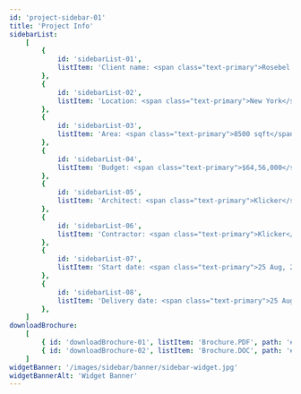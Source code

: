 ```yaml
---
id: 'project-sidebar-01'
title: 'Project Info'
sidebarList:
    [
        {
            id: 'sidebarList-01',
            listItem: 'Client name: <span class="text-primary">Rosebel Group</span>',
        },
        {
            id: 'sidebarList-02',
            listItem: 'Location: <span class="text-primary">New York</span>',
        },
        {
            id: 'sidebarList-03',
            listItem: 'Area: <span class="text-primary">8500 sqft</span>',
        },
        {
            id: 'sidebarList-04',
            listItem: 'Budget: <span class="text-primary">$64,56,000</span>',
        },
        {
            id: 'sidebarList-05',
            listItem: 'Architect: <span class="text-primary">Klicker</span>',
        },
        {
            id: 'sidebarList-06',
            listItem: 'Contractor: <span class="text-primary">Klicker</span>',
        },
        {
            id: 'sidebarList-07',
            listItem: 'Start date: <span class="text-primary">25 Aug, 2020</span>',
        },
        {
            id: 'sidebarList-08',
            listItem: 'Delivery date: <span class="text-primary">25 Aug, 2022</span>',
        },
    ]
downloadBrochure:
    [
        { id: 'downloadBrochure-01', listItem: 'Brochure.PDF', path: '#' },
        { id: 'downloadBrochure-02', listItem: 'Brochure.DOC', path: '#' },
    ]
widgetBanner: '/images/sidebar/banner/sidebar-widget.jpg'
widgetBannerAlt: 'Widget Banner'
---
```

